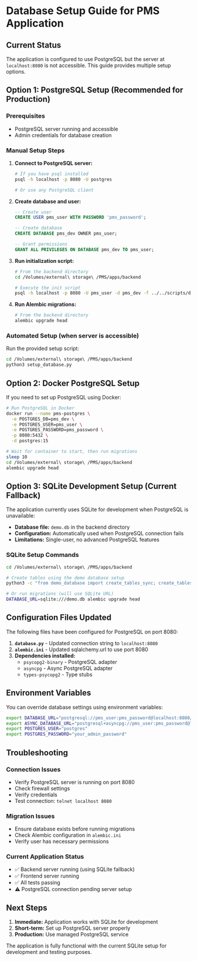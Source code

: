 # Database Setup Guide for PMS Application

## Current Status

The application is configured to use PostgreSQL but the server at `localhost:8080` is not accessible. This guide provides multiple setup options.

## Option 1: PostgreSQL Setup (Recommended for Production)

### Prerequisites
- PostgreSQL server running and accessible
- Admin credentials for database creation

### Manual Setup Steps

1. **Connect to PostgreSQL server:**
   ```bash
   # If you have psql installed
   psql -h localhost -p 8080 -U postgres
   
   # Or use any PostgreSQL client
   ```

2. **Create database and user:**
   ```sql
   -- Create user
   CREATE USER pms_user WITH PASSWORD 'pms_password';
   
   -- Create database
   CREATE DATABASE pms_dev OWNER pms_user;
   
   -- Grant permissions
   GRANT ALL PRIVILEGES ON DATABASE pms_dev TO pms_user;
   ```

3. **Run initialization script:**
   ```bash
   # From the backend directory
   cd /Volumes/external\ storage\ /PMS/apps/backend
   
   # Execute the init script
   psql -h localhost -p 8080 -U pms_user -d pms_dev -f ../../scripts/db/init.sql
   ```

4. **Run Alembic migrations:**
   ```bash
   # From the backend directory
   alembic upgrade head
   ```

### Automated Setup (when server is accessible)

Run the provided setup script:
```bash
cd /Volumes/external\ storage\ /PMS/apps/backend
python3 setup_database.py
```

## Option 2: Docker PostgreSQL Setup

If you need to set up PostgreSQL using Docker:

```bash
# Run PostgreSQL in Docker
docker run --name pms-postgres \
  -e POSTGRES_DB=pms_dev \
  -e POSTGRES_USER=pms_user \
  -e POSTGRES_PASSWORD=pms_password \
  -p 8080:5432 \
  -d postgres:15

# Wait for container to start, then run migrations
sleep 10
cd /Volumes/external\ storage\ /PMS/apps/backend
alembic upgrade head
```

## Option 3: SQLite Development Setup (Current Fallback)

The application currently uses SQLite for development when PostgreSQL is unavailable:

- **Database file:** `demo.db` in the backend directory
- **Configuration:** Automatically used when PostgreSQL connection fails
- **Limitations:** Single-user, no advanced PostgreSQL features

### SQLite Setup Commands
```bash
cd /Volumes/external\ storage\ /PMS/apps/backend

# Create tables using the demo database setup
python3 -c "from demo_database import create_tables_sync; create_tables_sync()"

# Or run migrations (will use SQLite URL)
DATABASE_URL=sqlite:///demo.db alembic upgrade head
```

## Configuration Files Updated

The following files have been configured for PostgreSQL on port 8080:

1. **`database.py`** - Updated connection string to `localhost:8080`
2. **`alembic.ini`** - Updated sqlalchemy.url to use port 8080
3. **Dependencies installed:**
   - `psycopg2-binary` - PostgreSQL adapter
   - `asyncpg` - Async PostgreSQL adapter
   - `types-psycopg2` - Type stubs

## Environment Variables

You can override database settings using environment variables:

```bash
export DATABASE_URL="postgresql://pms_user:pms_password@localhost:8080/pms_dev"
export ASYNC_DATABASE_URL="postgresql+asyncpg://pms_user:pms_password@localhost:8080/pms_dev"
export POSTGRES_USER="postgres"
export POSTGRES_PASSWORD="your_admin_password"
```

## Troubleshooting

### Connection Issues
- Verify PostgreSQL server is running on port 8080
- Check firewall settings
- Verify credentials
- Test connection: `telnet localhost 8080`

### Migration Issues
- Ensure database exists before running migrations
- Check Alembic configuration in `alembic.ini`
- Verify user has necessary permissions

### Current Application Status
- ✅ Backend server running (using SQLite fallback)
- ✅ Frontend server running
- ✅ All tests passing
- ⚠️ PostgreSQL connection pending server setup

## Next Steps

1. **Immediate:** Application works with SQLite for development
2. **Short-term:** Set up PostgreSQL server properly
3. **Production:** Use managed PostgreSQL service

The application is fully functional with the current SQLite setup for development and testing purposes.